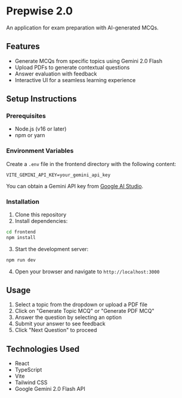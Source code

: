 # Prepwise 2.0

An application for exam preparation with AI-generated MCQs.

## Features

- Generate MCQs from specific topics using Gemini 2.0 Flash
- Upload PDFs to generate contextual questions
- Answer evaluation with feedback
- Interactive UI for a seamless learning experience

## Setup Instructions

### Prerequisites

- Node.js (v16 or later)
- npm or yarn

### Environment Variables

Create a `.env` file in the frontend directory with the following content:

```
VITE_GEMINI_API_KEY=your_gemini_api_key
```

You can obtain a Gemini API key from [Google AI Studio](https://makersuite.google.com/).

### Installation

1. Clone this repository
2. Install dependencies:

```bash
cd frontend
npm install
```

3. Start the development server:

```bash
npm run dev
```

4. Open your browser and navigate to `http://localhost:3000`

## Usage

1. Select a topic from the dropdown or upload a PDF file
2. Click on "Generate Topic MCQ" or "Generate PDF MCQ"
3. Answer the question by selecting an option
4. Submit your answer to see feedback
5. Click "Next Question" to proceed

## Technologies Used

- React
- TypeScript
- Vite
- Tailwind CSS
- Google Gemini 2.0 Flash API

